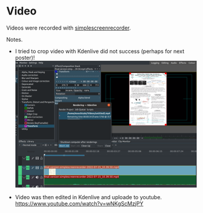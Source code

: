 # Video

Videos were recorded with [simplescreenrecorder](https://github.com/mxochicale/tools/tree/main/simplescreenrecorder).

Notes. 
* I tried to crop video with Kdenlive did not success (perhaps for next poster)! 
![fig](Kdenlive.png)

* Video was then edited in Kdenlive and uploade to youtube. https://www.youtube.com/watch?v=wNKgScMzjPY
